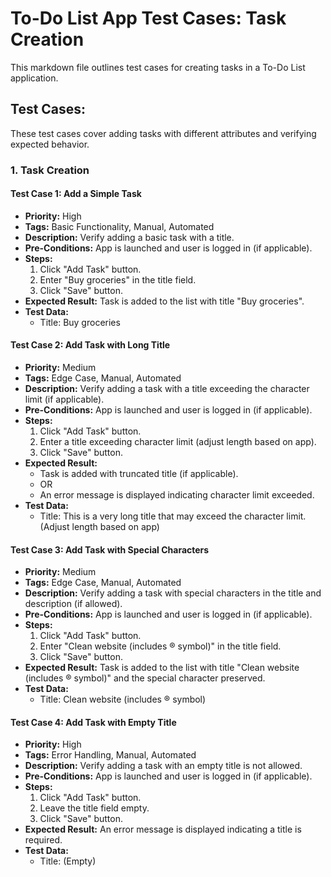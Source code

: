 # To-Do List App Test Cases: Task Creation

This markdown file outlines test cases for creating tasks in a To-Do List application.

## Test Cases:

These test cases cover adding tasks with different attributes and verifying expected behavior.

### 1. Task Creation

#### Test Case 1: Add a Simple Task

- **Priority:** High
- **Tags:** Basic Functionality, Manual, Automated
- **Description:** Verify adding a basic task with a title.
- **Pre-Conditions:** App is launched and user is logged in (if applicable).
- **Steps:**
  1. Click "Add Task" button.
  2. Enter "Buy groceries" in the title field.
  3. Click "Save" button.
- **Expected Result:** Task is added to the list with title "Buy groceries".
- **Test Data:** 
  - Title: Buy groceries

#### Test Case 2: Add Task with Long Title

- **Priority:** Medium
- **Tags:** Edge Case, Manual, Automated
- **Description:** Verify adding a task with a title exceeding the character limit (if applicable).
- **Pre-Conditions:** App is launched and user is logged in (if applicable).
- **Steps:**
  1. Click "Add Task" button.
  2. Enter a title exceeding character limit (adjust length based on app).
  3. Click "Save" button.
- **Expected Result:** 
  - Task is added with truncated title (if applicable).
  - OR
  - An error message is displayed indicating character limit exceeded.
- **Test Data:** 
  - Title: This is a very long title that may exceed the character limit. (Adjust length based on app)

#### Test Case 3: Add Task with Special Characters

- **Priority:** Medium
- **Tags:** Edge Case, Manual, Automated
- **Description:** Verify adding a task with special characters in the title and description (if allowed).
- **Pre-Conditions:** App is launched and user is logged in (if applicable).
- **Steps:**
  1. Click "Add Task" button.
  2. Enter "Clean website (includes ® symbol)" in the title field.
  3. Click "Save" button.
- **Expected Result:** Task is added to the list with title "Clean website (includes ® symbol)" and the special character preserved.
- **Test Data:** 
  - Title: Clean website (includes ® symbol)

#### Test Case 4: Add Task with Empty Title

- **Priority:** High
- **Tags:** Error Handling, Manual, Automated
- **Description:** Verify adding a task with an empty title is not allowed.
- **Pre-Conditions:** App is launched and user is logged in (if applicable).
- **Steps:**
  1. Click "Add Task" button.
  2. Leave the title field empty.
  3. Click "Save" button.
- **Expected Result:** An error message is displayed indicating a title is required.
- **Test Data:** 
  - Title: (Empty)
